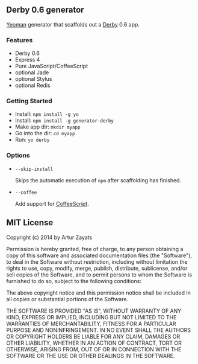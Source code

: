 ## Derby 0.6 generator 

[Yeoman](http://yeoman.io) generator that scaffolds out a [Derby](http://derbyjs.com) 0.6 app.

### Features

* Derby 0.6
* Express 4
* Pure JavaScript/CoffeeScript
* optional Jade
* optional Stylus
* optional Redis

### Getting Started

- Install: `npm install -g yo`
- Install: `npm install -g generator-derby`
- Make app dir: `mkdir myapp`
- Go into the dir: `cd myapp`
- Run: `yo derby`

### Options

* `--skip-install`

  Skips the automatic execution of `npm` after scaffolding has finished.

* `--coffee`

  Add support for [CoffeeScript](http://coffeescript.org/).
  
## MIT License
Copyright (c) 2014 by Artur Zayats

Permission is hereby granted, free of charge, to any person obtaining a copy
of this software and associated documentation files (the "Software"), to deal
in the Software without restriction, including without limitation the rights
to use, copy, modify, merge, publish, distribute, sublicense, and/or sell
copies of the Software, and to permit persons to whom the Software is
furnished to do so, subject to the following conditions:

The above copyright notice and this permission notice shall be included in
all copies or substantial portions of the Software.

THE SOFTWARE IS PROVIDED "AS IS", WITHOUT WARRANTY OF ANY KIND, EXPRESS OR
IMPLIED, INCLUDING BUT NOT LIMITED TO THE WARRANTIES OF MERCHANTABILITY,
FITNESS FOR A PARTICULAR PURPOSE AND NONINFRINGEMENT. IN NO EVENT SHALL THE
AUTHORS OR COPYRIGHT HOLDERS BE LIABLE FOR ANY CLAIM, DAMAGES OR OTHER
LIABILITY, WHETHER IN AN ACTION OF CONTRACT, TORT OR OTHERWISE, ARISING FROM,
OUT OF OR IN CONNECTION WITH THE SOFTWARE OR THE USE OR OTHER DEALINGS IN
THE SOFTWARE.
